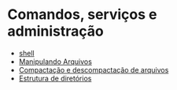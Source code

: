 # Comandos, serviços e administração

- [shell](src/annotations/capitulo-2/shell.md)
- [Manipulando Arquivos](src/annotations/capitulo-3/manupulando-arquivos.md)
- [Compactação e descompactação de arquivos](src/annotations/capitulo-4/compactacao-descompactacao-arquivos.md)
- [Estrutura de diretórios](src/annotations/capitulo-5/estrutura-diretorios.md)
